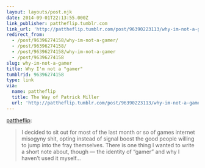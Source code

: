 ```yaml
---
layout: layouts/post.njk
date: 2014-09-01T22:13:55.000Z
link_publisher: pattheflip.tumblr.com
link_url: 'http://pattheflip.tumblr.com/post/96390223113/why-im-not-a-gamer'
redirect_from:
  - /post/96396274158/why-im-not-a-gamer/
  - /post/96396274158/
  - /post/96396274158/why-im-not-a-gamer
  - /post/96396274158
slug: why-im-not-a-gamer
title: Why I'm not a "gamer"
tumblrid: 96396274158
type: link
via:
  name: pattheflip
  title: The Way of Patrick Miller
  url: 'http://pattheflip.tumblr.com/post/96390223113/why-im-not-a-gamer'
---
```

<p><a href="http://pattheflip.tumblr.com/post/96390223113/why-im-not-a-gamer" class="tumblr_blog">pattheflip</a>:</p>

<blockquote><p>I decided to sit out for most of the last month or so of games internet misogyny shit, opting instead of signal boost the good people willing to jump into the fray themselves. There is one thing I wanted to write a short note about, though — the identity of “gamer” and why I haven’t used it myself&hellip;</p></blockquote>
